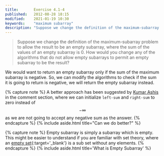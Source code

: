 ```yaml
---
title:       Exercise 4.1-4
published:   2012-08-28 18:15
modified:    2021-01-19 10:30
keywords:    "maximum subarray"
description: "Suppose we change the definition of the maximum-subarray problem to allow the result to be an empty subarray, where the sum of the values of an empty subarray is 0. How would you change any of the algorithms that do not allow empty subarrays to permit an empty subarray to be the result?"
---
```


> Suppose we change the definition of the maximum-subarray problem to allow the result to be an empty subarray, where the sum of the values of an empty subarray is 0. How would you change any of the algorithms that do not allow empty subarrays to permit an empty subarray to be the result?

We would want to return an empty subarray only if the sum of the maximum subarray is negative. So, we can modify the algorithms to check if the sum it is going to return is negative, we will return the empty subarray instead.

{% capture note %}
A better approach has been suggested by [Kumar Ashis](https://disq.us/p/18apo2w) in the comment section, where we can initialize `left-sum` and `right-sum` to zero instead of $$-\infty$$ as we are not going to accept any negative sum as the answer.
{% endcapture %}
{% include aside.html title="Can we do better?" %}

{% capture note %}
Empty subarray is simply a subarray which is empty. This might be easier to understand if you are familiar with set theory, where an [empty set](https://en.wikipedia.org/wiki/Empty_set){:target='_blank'} is a sub set without any elements.
{% endcapture %}
{% include aside.html title='What is Empty Subarray' %}
